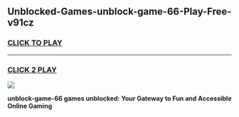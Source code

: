 
## Unblocked-Games-unblock-game-66-Play-Free-v91cz
<h3>
<a href="https://premium76.site?title=unblock-game-66&ref=19M">CLICK TO PLAY</a></h3>
<hr>

<h3>
<a href="https://premium76.site?title=unblock-game-66&ref=19M">CLICK 2 PLAY</a>
  
</h3>

<a href="https://premium76.site?title=unblock-game-66&ref=19M"><img src="https://clearcache.store/games.png"></a>


**unblock-game-66 games unblocked: Your Gateway to Fun and Accessible Online Gaming**
